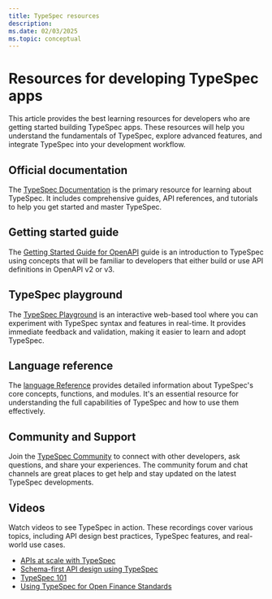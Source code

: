 ```yaml
---
title: TypeSpec resources
description: 
ms.date: 02/03/2025
ms.topic: conceptual
---
```


# Resources for developing TypeSpec apps

This article provides the best learning resources for developers who are getting started building TypeSpec apps. These resources will help you understand the fundamentals of TypeSpec, explore advanced features, and integrate TypeSpec into your development workflow.

## Official documentation

The [TypeSpec Documentation](https://typespec.io/docs) is the primary resource for learning about TypeSpec. It includes comprehensive guides, API references, and tutorials to help you get started and master TypeSpec.

## Getting started guide

The [Getting Started Guide for OpenAPI](https://typespec.io/docs/getting-started/typespec-for-openapi-dev/) guide is an introduction to TypeSpec using concepts that will be familiar to developers that either build or use API definitions in OpenAPI v2 or v3.

## TypeSpec playground

The [TypeSpec Playground](https://typespec.io/playground) is an interactive web-based tool where you can experiment with TypeSpec syntax and features in real-time. It provides immediate feedback and validation, making it easier to learn and adopt TypeSpec.

## Language reference

The [language Reference](https://typespec.io/docs/language-basics/overview/) provides detailed information about TypeSpec's core concepts, functions, and modules. It's an essential resource for understanding the full capabilities of TypeSpec and how to use them effectively.

## Community and Support

Join the [TypeSpec Community](https://typespec.io/community) to connect with other developers, ask questions, and share your experiences. The community forum and chat channels are great places to get help and stay updated on the latest TypeSpec developments.

## Videos

Watch videos to see TypeSpec in action. These recordings cover various topics, including API design best practices, TypeSpec features, and real-world use cases.

- [APIs at scale with TypeSpec](https://youtu.be/yfCYrKaojDo)
- [Schema-first API design using TypeSpec](https://www.youtube.com/watch?v=xDbC7Mhi9wM)
- [TypeSpec 101](https://www.youtube.com/playlist?list=PLYWCCsom5Txglkl_I1XvwzrzM5G3SuVsR)
- [Using TypeSpec for Open Finance Standards](https://www.youtube.com/watch?v=xDbC7Mhi9wM)

